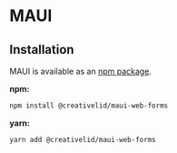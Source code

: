 # MAUI

## Installation

MAUI is available as an [npm package](https://www.npmjs.com/package/@creativelid/maui-web-forms).

**npm:**

```bash
npm install @creativelid/maui-web-forms
```

**yarn:**

```bash
yarn add @creativelid/maui-web-forms
```

